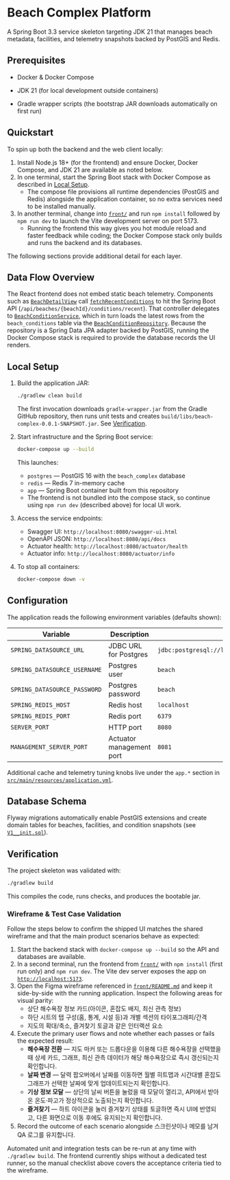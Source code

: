 # Beach Complex Platform

A Spring Boot 3.3 service skeleton targeting JDK 21 that manages beach metadata, facilities, and telemetry snapshots backed by PostGIS and Redis.

## Prerequisites

* Docker & Docker Compose
* JDK 21 (for local development outside containers)

* Gradle wrapper scripts (the bootstrap JAR downloads automatically on first run)

## Quickstart

To spin up both the backend and the web client locally:

1. Install Node.js 18+ (for the frontend) and ensure Docker, Docker Compose, and JDK 21 are available as noted below.
2. In one terminal, start the Spring Boot stack with Docker Compose as described in [Local Setup](#local-setup).
   * The compose file provisions all runtime dependencies (PostGIS and Redis) alongside the application container, so no extra services need to be installed manually.
3. In another terminal, change into [`front/`](front/) and run `npm install` followed by `npm run dev` to launch the Vite development server on port 5173.
   * Running the frontend this way gives you hot module reload and faster feedback while coding; the Docker Compose stack only
     builds and runs the backend and its databases.

The following sections provide additional detail for each layer.

## Data Flow Overview

The React frontend does not embed static beach telemetry. Components such as
[`BeachDetailView`](front/src/components/BeachDetailView.tsx) call
[`fetchRecentConditions`](front/src/api/conditions.ts) to hit the Spring Boot
API (`/api/beaches/{beachId}/conditions/recent`). That controller delegates to
[`BeachConditionService`](src/main/java/com/beachcheck/service/BeachConditionService.java),
which in turn loads the latest rows from the `beach_conditions` table via the
[`BeachConditionRepository`](src/main/java/com/beachcheck/repository/BeachConditionRepository.java).
Because the repository is a Spring Data JPA adapter backed by PostGIS, running
the Docker Compose stack is required to provide the database records the UI
renders.

## Local Setup

1. Build the application JAR:
   ```bash
   ./gradlew clean build
   ```
   The first invocation downloads `gradle-wrapper.jar` from the Gradle GitHub repository, then runs unit tests and creates `build/libs/beach-complex-0.0.1-SNAPSHOT.jar`. See [Verification](#verification).

2. Start infrastructure and the Spring Boot service:
   ```bash
   docker-compose up --build
   ```
   This launches:
   * `postgres` — PostGIS 16 with the `beach_complex` database
   * `redis` — Redis 7 in-memory cache
   * `app` — Spring Boot container built from this repository
   * The frontend is not bundled into the compose stack, so continue using `npm run dev` (described above) for local UI work.

3. Access the service endpoints:
   * Swagger UI: `http://localhost:8080/swagger-ui.html`
   * OpenAPI JSON: `http://localhost:8080/api/docs`
   * Actuator health: `http://localhost:8080/actuator/health`
   * Actuator info: `http://localhost:8080/actuator/info`

4. To stop all containers:
   ```bash
   docker-compose down -v
   ```

## Configuration

The application reads the following environment variables (defaults shown):

| Variable | Description | Default |
| --- | --- | --- |
| `SPRING_DATASOURCE_URL` | JDBC URL for Postgres | `jdbc:postgresql://localhost:5432/beach_complex` |
| `SPRING_DATASOURCE_USERNAME` | Postgres user | `beach` |
| `SPRING_DATASOURCE_PASSWORD` | Postgres password | `beach` |
| `SPRING_REDIS_HOST` | Redis host | `localhost` |
| `SPRING_REDIS_PORT` | Redis port | `6379` |
| `SERVER_PORT` | HTTP port | `8080` |
| `MANAGEMENT_SERVER_PORT` | Actuator management port | `8081` |

Additional cache and telemetry tuning knobs live under the `app.*` section in [`src/main/resources/application.yml`](src/main/resources/application.yml).

## Database Schema

Flyway migrations automatically enable PostGIS extensions and create domain tables for beaches, facilities, and condition snapshots (see [`V1__init.sql`](src/main/resources/db/migration/V1__init.sql)).

## Verification

The project skeleton was validated with:
```bash
./gradlew build
```

This compiles the code, runs checks, and produces the bootable jar.

### Wireframe & Test Case Validation

Follow the steps below to confirm the shipped UI matches the shared wireframe and that the
main product scenarios behave as expected:

1. Start the backend stack with `docker-compose up --build` so the API and databases are
   available.
2. In a second terminal, run the frontend from [`front/`](front/) with `npm install` (first
   run only) and `npm run dev`. The Vite dev server exposes the app on
   [`http://localhost:5173`](http://localhost:5173).
3. Open the Figma wireframe referenced in [`front/README.md`](front/README.md) and keep it
   side-by-side with the running application. Inspect the following areas for visual parity:
   * 상단 해수욕장 정보 카드(아이콘, 혼잡도 배지, 최신 관측 정보)
   * 하단 시트의 탭 구성(홈, 통계, 시설 등)과 개별 섹션의 타이포그래피/간격
   * 지도의 확대/축소, 즐겨찾기 토글과 같은 인터랙션 요소
4. Execute the primary user flows and note whether each passes or fails the expected result:
   * **해수욕장 전환** — 지도 마커 또는 드롭다운을 이용해 다른 해수욕장을 선택했을 때 상세 카드, 그래프, 최신 관측 데이터가 해당 해수욕장으로 즉시 갱신되는지 확인합니다.
   * **날짜 변경** — 달력 팝오버에서 날짜를 이동하면 월별 히트맵과 시간대별 혼잡도 그래프가 선택한 날짜에 맞게 업데이트되는지 확인합니다.
   * **기상 정보 모달** — 상단의 날씨 버튼을 눌렀을 때 모달이 열리고, API에서 받아온 온도·파고가 정상적으로 노출되는지 확인합니다.
   * **즐겨찾기** — 하트 아이콘을 눌러 즐겨찾기 상태를 토글하면 즉시 UI에 반영되고, 다른 화면으로 이동 후에도 유지되는지 확인합니다.
5. Record the outcome of each scenario alongside 스크린샷이나 메모를 남겨 QA 로그를 유지합니다.

Automated unit and integration tests can be re-run at any time with `./gradlew build`. The
frontend currently ships without a dedicated test runner, so the manual checklist above
covers the acceptance criteria tied to the wireframe.
